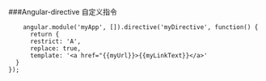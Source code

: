 ###Angular-directive
  自定义指令
  
```
    angular.module('myApp', []).directive('myDirective', function() {
      return {
      restrict: 'A',
      replace: true,
      template: '<a href="{{myUrl}}>{{myLinkText}}</a>'
  }
});
```
 <div my-directive
  my-url="http://google.com"
  my-link-text="Click me to go to Google">
</div>
